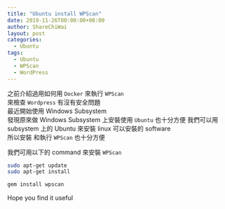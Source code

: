 ```yaml
---
title: "Ubuntu install WPScan"
date: 2019-11-26T00:00:00+08:00
author: ShareChiWai
layout: post
categories:
  - Ubuntu
tags:
  - Ubuntu
  - WPScan
  - WordPress
---
```


之前介紹過用如何用 `Docker` 來執行 `WPScan`  
來檢查 `Wordpress` 有沒有安全問題  
最近開始使用 Windows Subsystem  
發現原來做 Windows Subsystem 上安裝使用 `Ubuntu` 也十分方便
我們可以用 subsystem 上的 Ubuntu 來安裝 linux 可以安裝的 software  
所以安裝 和執行 `WPScan` 也十分方便

我們可用以下的 command 來安裝 `WPScan`

```bash
sudo apt-get update
sudo apt-get install

gem install wpscan
```

Hope you find it useful
